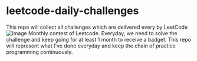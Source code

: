 # leetcode-daily-challenges
This repo will collect all challenges which are delivered every by LeetCode
![image](https://user-images.githubusercontent.com/5858494/163086042-a1e02641-ad35-406b-b2ea-feaad0a32ef6.png)
Monthly contest of Leetcode. 
Everyday, we need to solve the challenge and keep going for at least 1 month to receive a badget. 
This repo will represent what I've done everyday and keep the chain of practice programming continuously.
